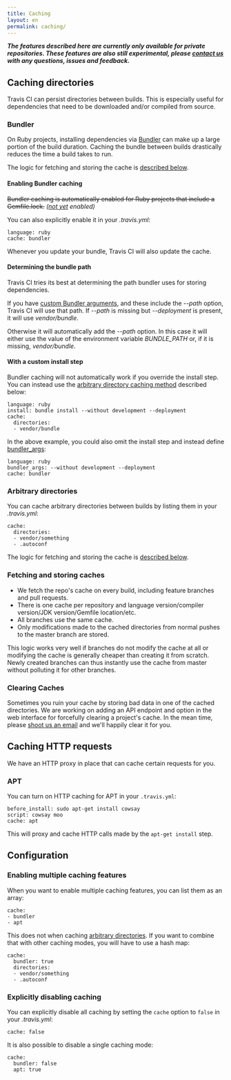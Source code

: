 ```yaml
---
title: Caching
layout: en
permalink: caching/
---
```


***The features described here are currently only available for private repositories. These features are also still experimental, please [contact us](mailto:support@travis-ci.com?subject=Caching) with any questions, issues and feedback.***

<div id="toc"></div>

## Caching directories

Travis CI can persist directories between builds. This is especially useful for dependencies that need to be downloaded and/or compiled from source.

### Bundler

On Ruby projects, installing dependencies via [Bundler](http://bundler.io/) can make up a large portion of the build duration. Caching the bundle between builds drastically reduces the time a build takes to run.

The logic for fetching and storing the cache is [described below](#Fetching-and-storing-caches).

#### Enabling Bundler caching

<s>Bundler caching is automatically enabled for Ruby projects that include a Gemfile.lock.</s> *([not yet](https://github.com/travis-ci/travis-build/pull/148) enabled)*

You can also explicitly enable it in your *.travis.yml*:

    language: ruby
    cache: bundler

Whenever you update your bundle, Travis CI will also update the cache.

#### Determining the bundle path

Travis CI tries its best at determining the path bundler uses for storing dependencies.

If you have [custom Bundler arguments](/docs/user/languages/ruby/#Custom-Bundler-arguments-and-Gemfile-locations), and these include the *--path* option, Travis CI will use that path. If *--path* is missing but *--deployment* is present, it will use *vendor/bundle*.

Otherwise it will automatically add the *--path* option. In this case it will either use the value of the environment variable *BUNDLE_PATH* or, if it is missing, *vendor/bundle*.

#### With a custom install step

Bundler caching will not automatically work if you override the install step. You can instead use the [arbitrary directory caching method](#Arbitrary-directories) described below:

    language: ruby
    install: bundle install --without development --deployment
    cache:
      directories:
      - vendor/bundle

In the above example, you could also omit the install step and instead define [bundler_args](/docs/user/languages/ruby/#Custom-Bundler-arguments-and-Gemfile-locations):

    language: ruby
    bundler_args: --without development --deployment
    cache: bundler

### Arbitrary directories

You can cache arbitrary directories between builds by listing them in your *.travis.yml*:

    cache:
      directories:
      - vendor/something
      - .autoconf

The logic for fetching and storing the cache is [described below](#Fetching-and-storing-caches).

### Fetching and storing caches

* We fetch the repo's cache on every build, including feature branches and pull requests.
* There is one cache per repository and language version/compiler version/JDK version/Gemfile location/etc.
* All branches use the same cache.
* Only modifications made to the cached directories from normal pushes to the master branch are stored.

This logic works very well if branches do not modify the cache at all or modifying the cache is generally cheaper than creating it from scratch. Newly created branches can thus instantly use the cache from master without polluting it for other branches.

### Clearing Caches

Sometimes you ruin your cache by storing bad data in one of the cached directories. We are working on adding an API endpoint and option in the web interface for forcefully clearing a project's cache. In the mean time, please [shoot us an email](mailto:support@travis-ci.com) and we'll happily clear it for you.

## Caching HTTP requests

We have an HTTP proxy in place that can cache certain requests for you.

### APT

You can turn on HTTP caching for APT in your `.travis.yml`:

    before_install: sudo apt-get install cowsay
    script: cowsay moo
    cache: apt

This will proxy and cache HTTP calls made by the `apt-get install` step.

## Configuration

### Enabling multiple caching features

When you want to enable multiple caching features, you can list them as an array:

    cache:
    - bundler
    - apt

This does not when caching [arbitrary directories](#Arbitrary-directories). If you want to combine that with other caching modes, you will have to use a hash map:

    cache:
      bundler: true
      directories:
      - vendor/something
      - .autoconf

### Explicitly disabling caching

You can explicitly disable all caching by setting the `cache` option to `false` in your *.travis.yml*:

    cache: false

It is also possible to disable a single caching mode:

    cache:
      bundler: false
      apt: true
